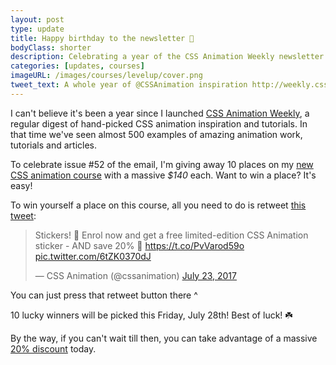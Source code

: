 ```yaml
---
layout: post
type: update
title: Happy birthday to the newsletter 🎁
bodyClass: shorter
description: Celebrating a year of the CSS Animation Weekly newsletter
categories: [updates, courses]
imageURL: /images/courses/levelup/cover.png
tweet_text: A whole year of @CSSAnimation inspiration http://weekly.cssanimation.rocks
---
```


I can't believe it's been a year since I launched [CSS Animation Weekly](http://weekly.cssanimation.rocks), a regular digest of hand-picked CSS animation inspiration and tutorials. In that time we've seen almost 500 examples of amazing animation work, tutorials and articles.

To celebrate issue #52 of the email, I'm giving away 10 places on my [new CSS animation course](http://courses.cssanimation.rocks/p/level-up?code=friend) with a massive *$140* each. Want to win a place? It's easy!

To win yourself a place on this course, all you need to do is retweet [this tweet](https://twitter.com/cssanimation/status/889219091898277888):

<blockquote class="twitter-tweet" data-partner="tweetdeck"><p lang="en" dir="ltr">Stickers! 🎁 Enrol now and get a free limited-edition CSS Animation sticker - AND save 20% 🙌 <a href="https://t.co/PvVarod59o">https://t.co/PvVarod59o</a> <a href="https://t.co/6tZK0370dJ">pic.twitter.com/6tZK0370dJ</a></p>&mdash; CSS Animation (@cssanimation) <a href="https://twitter.com/cssanimation/status/889219091898277888">July 23, 2017</a></blockquote>

You can just press that retweet button there ^ 

10 lucky winners will be picked this Friday, July 28th! Best of luck! ☘️

By the way, if you can't wait till then, you can take advantage of a massive [20% discount](http://courses.cssanimation.rocks/p/level-up?code=friend) today.
